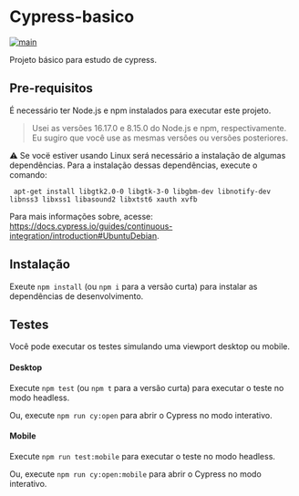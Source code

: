 # Cypress-basico

[![main](https://github.com/wlsf82/cy-data-test/actions/workflows/ci.yml/badge.svg)](https://github.com/wlsf82/cy-data-test/actions)

Projeto básico para estudo de cypress.

## Pre-requisitos

É necessário ter Node.js e npm instalados para executar este projeto.

> Usei as versões 16.17.0 e 8.15.0 do Node.js e npm, respectivamente. Eu sugiro que você use as mesmas versões ou versões posteriores.

⚠️ Se vocë estiver usando Linux será necessário a instalação de algumas dependências.
Para a instalação dessas dependências, execute o comando:

```shell
 apt-get install libgtk2.0-0 libgtk-3-0 libgbm-dev libnotify-dev libnss3 libxss1 libasound2 libxtst6 xauth xvfb
```

Para mais informações sobre, acesse: https://docs.cypress.io/guides/continuous-integration/introduction#UbuntuDebian.


## Instalação

Exeute `npm install` (ou `npm i` para a versão curta) para instalar as dependências de desenvolvimento.

## Testes

Você pode executar os testes simulando uma viewport desktop ou mobile.


#### Desktop

Execute `npm test` (ou `npm t` para a versão curta) para executar o teste no modo headless.

Ou, execute `npm run cy:open` para abrir o Cypress no modo interativo.


#### Mobile

Execute `npm run test:mobile` para executar o teste no modo headless.

Ou, execute `npm run cy:open:mobile` para abrir o Cypress no modo interativo.

